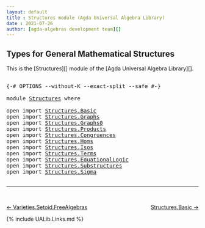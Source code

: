 ```yaml
---
layout: default
title : Structures module (Agda Universal Algebra Library)
date : 2021-07-26
author: [agda-algebras development team][]
---
```


## <a id="types-for-general-mathematical-structures">Types for General Mathematical Structures</a>

This is the [Structures][] module of the [Agda Universal Algebra Library][].


<pre class="Agda">

<a id="339" class="Symbol">{-#</a> <a id="343" class="Keyword">OPTIONS</a> <a id="351" class="Pragma">--without-K</a> <a id="363" class="Pragma">--exact-split</a> <a id="377" class="Pragma">--safe</a> <a id="384" class="Symbol">#-}</a>

<a id="389" class="Keyword">module</a> <a id="396" href="Structures.html" class="Module">Structures</a> <a id="407" class="Keyword">where</a>

<a id="414" class="Keyword">open</a> <a id="419" class="Keyword">import</a> <a id="426" href="Structures.Basic.html" class="Module">Structures.Basic</a>
<a id="443" class="Keyword">open</a> <a id="448" class="Keyword">import</a> <a id="455" href="Structures.Graphs.html" class="Module">Structures.Graphs</a>
<a id="473" class="Keyword">open</a> <a id="478" class="Keyword">import</a> <a id="485" href="Structures.Graphs0.html" class="Module">Structures.Graphs0</a>
<a id="504" class="Keyword">open</a> <a id="509" class="Keyword">import</a> <a id="516" href="Structures.Products.html" class="Module">Structures.Products</a>
<a id="536" class="Keyword">open</a> <a id="541" class="Keyword">import</a> <a id="548" href="Structures.Congruences.html" class="Module">Structures.Congruences</a>
<a id="571" class="Keyword">open</a> <a id="576" class="Keyword">import</a> <a id="583" href="Structures.Homs.html" class="Module">Structures.Homs</a>
<a id="599" class="Keyword">open</a> <a id="604" class="Keyword">import</a> <a id="611" href="Structures.Isos.html" class="Module">Structures.Isos</a>
<a id="627" class="Keyword">open</a> <a id="632" class="Keyword">import</a> <a id="639" href="Structures.Terms.html" class="Module">Structures.Terms</a>
<a id="656" class="Keyword">open</a> <a id="661" class="Keyword">import</a> <a id="668" href="Structures.EquationalLogic.html" class="Module">Structures.EquationalLogic</a>
<a id="695" class="Keyword">open</a> <a id="700" class="Keyword">import</a> <a id="707" href="Structures.Substructures.html" class="Module">Structures.Substructures</a>
<a id="732" class="Keyword">open</a> <a id="737" class="Keyword">import</a> <a id="744" href="Structures.Sigma.html" class="Module">Structures.Sigma</a>

</pre>

--------------------------------

<br>

[← Varieties.Setoid.FreeAlgebras](Varieties.Setoid.FreeAlgebras.html)
<span style="float:right;">[Structures.Basic →](Structures.Basic.html)</span>

{% include UALib.Links.md %}

[agda-algebras development team]: https://github.com/ualib/agda-algebras#the-agda-algebras-development-team
